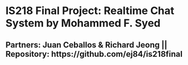 # IS218 Final Project: Realtime Chat System by Mohammed F. Syed
<h2> Partners: Juan Ceballos & Richard Jeong || Repository: https://github.com/ej84/is218final </h2>
